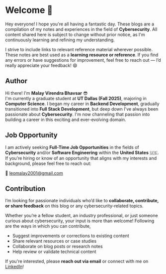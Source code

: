 # Welcome :wave:

Hey everyone! I hope you're all having a fantastic day. These blogs are a compilation of my notes and experiences in the field of **Cybersecurity**. All content shared here is subject to change without prior notice, as I'm continuously learning and refining my understanding.

I strive to include links to relevant reference material wherever possible. These notes are best used as a **learning resource or reference**. If you find any errors or have suggestions for improvement, feel free to reach out — I’d really appreciate your feedback! :smile:

## Author

Hi there! I'm **Malay Virendra Bhavsar** :sunglasses:  
I'm currently a graduate student at **UT Dallas (Fall 2025)**, majoring in **Computer Science**. I began my career in **Backend Development**, gradually transitioned into **Full Stack Development**, but deep down I've always been passionate about **Cybersecurity**. I'm now channeling that passion into building a career in this exciting and ever-evolving domain.

## Job Opportunity

I am actively seeking **Full-Time Job Opportunities** in the fields of **Cybersecurity** and/or **Software Engineering** within the **United States** :us:.  
If you’re hiring or know of an opportunity that aligns with my interests and background, please feel free to reach out:

📧 [leomalay2001@gmail.com](mailto:leomalay2001@gmail.com)

## Contribution

I’m looking for passionate individuals who’d like to **collaborate, contribute, or share feedback** on this blog or any cybersecurity-related topics.

Whether you’re a fellow student, an industry professional, or just someone curious about cybersecurity, your input is more than welcome! Following are the ways in which you can contribute,

- Suggest improvements or corrections to existing content
- Share relevant resources or case studies
- Collaborate on blog posts or research notes
- Help review or validate technical content

If you're interested, please **reach out via email** or connect with me on [LinkedIn](https://www.linkedin.com/in/leo-malay-bhavsar/)!
